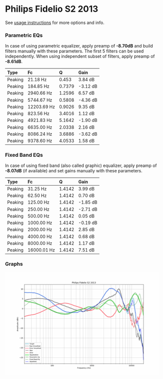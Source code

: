 # Philips Fidelio S2 2013
See [usage instructions](https://github.com/jaakkopasanen/AutoEq#usage) for more options and info.

### Parametric EQs
In case of using parametric equalizer, apply preamp of **-8.70dB** and build filters manually
with these parameters. The first 5 filters can be used independently.
When using independent subset of filters, apply preamp of **-8.61dB**.

| Type    | Fc          |      Q | Gain     |
|:--------|:------------|:-------|:---------|
| Peaking | 21.18 Hz    | 0.453  | 3.84 dB  |
| Peaking | 184.85 Hz   | 0.7379 | -3.12 dB |
| Peaking | 2940.66 Hz  | 1.2596 | 6.57 dB  |
| Peaking | 5744.67 Hz  | 0.5808 | -4.36 dB |
| Peaking | 12203.69 Hz | 0.9026 | 9.35 dB  |
| Peaking | 823.56 Hz   | 3.4016 | 1.12 dB  |
| Peaking | 4921.83 Hz  | 5.1642 | -1.90 dB |
| Peaking | 6635.00 Hz  | 2.0338 | 2.16 dB  |
| Peaking | 8086.24 Hz  | 3.6886 | -3.62 dB |
| Peaking | 9378.60 Hz  | 4.0533 | 1.58 dB  |

### Fixed Band EQs
In case of using fixed band (also called graphic) equalizer, apply preamp of **-8.07dB**
(if available) and set gains manually with these parameters.

| Type    | Fc          |      Q | Gain     |
|:--------|:------------|:-------|:---------|
| Peaking | 31.25 Hz    | 1.4142 | 3.99 dB  |
| Peaking | 62.50 Hz    | 1.4142 | 0.70 dB  |
| Peaking | 125.00 Hz   | 1.4142 | -1.85 dB |
| Peaking | 250.00 Hz   | 1.4142 | -2.71 dB |
| Peaking | 500.00 Hz   | 1.4142 | 0.05 dB  |
| Peaking | 1000.00 Hz  | 1.4142 | -0.19 dB |
| Peaking | 2000.00 Hz  | 1.4142 | 2.85 dB  |
| Peaking | 4000.00 Hz  | 1.4142 | 0.68 dB  |
| Peaking | 8000.00 Hz  | 1.4142 | 1.17 dB  |
| Peaking | 16000.01 Hz | 1.4142 | 7.51 dB  |

### Graphs
![](./Philips%20Fidelio%20S2%202013.png)